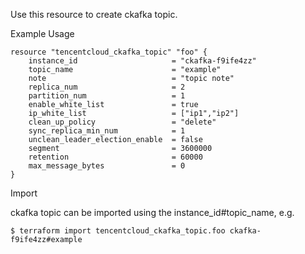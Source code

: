 Use this resource to create ckafka topic.

Example Usage

```hcl
resource "tencentcloud_ckafka_topic" "foo" {
	instance_id                     = "ckafka-f9ife4zz"
	topic_name                      = "example"
	note                            = "topic note"
	replica_num                     = 2
	partition_num                   = 1
	enable_white_list               = true
	ip_white_list                   = ["ip1","ip2"]
	clean_up_policy                 = "delete"
	sync_replica_min_num            = 1
	unclean_leader_election_enable  = false
	segment                         = 3600000
	retention                       = 60000
	max_message_bytes               = 0
}
```

Import

ckafka topic can be imported using the instance_id#topic_name, e.g.

```
$ terraform import tencentcloud_ckafka_topic.foo ckafka-f9ife4zz#example
```